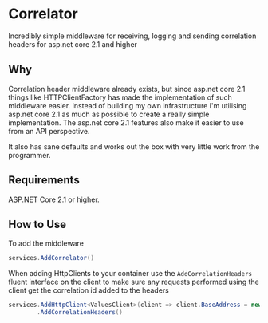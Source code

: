 # Correlator
Incredibly simple middleware for receiving, logging and sending correlation headers for asp.net core 2.1 and higher

## Why

Correlation header middleware already exists, but since asp.net core 2.1 things like HTTPClientFactory has made the implementation of such middleware easier. Instead of building my own infrastructure i'm utilising asp.net core 2.1 as much as possible to create a really simple implementation. The asp.net core 2.1 features also make it easier to use from an API perspective.

It also has sane defaults and works out the box with very little work from the programmer.

## Requirements

ASP.NET Core 2.1 or higher.

## How to Use

To add the middleware

```csharp
services.AddCorrelator()
```

When adding HttpClients to your container use the `AddCorrelationHeaders` fluent interface on the client to make sure any requests 
performed using the client get the correlation id added to the headers

```csharp
services.AddHttpClient<ValuesClient>(client => client.BaseAddress = new Uri(Configuration["ValuesServiceUri"]))
        .AddCorrelationHeaders()
```

